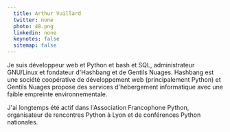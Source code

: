 ```yaml
---
  title: Arthur Vuillard
  twitter: none
  photo: 48.png
  linkedin: none
  keynotes: false
  sitemap: false
---
```

Je suis développeur web et Python et bash et SQL, administrateur GNU/Linux et fondateur d'Hashbang et de Gentils Nuages. Hashbang est une société coopérative de développement web (principalement Python) et Gentils Nuages propose des services d'hébergement informatique avec une faible empreinte environnementale. 

J'ai longtemps été actif dans l'Association Francophone Python, organisateur de rencontres Python à Lyon et de conférences Python nationales.
